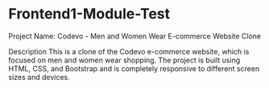 # Frontend1-Module-Test
Project Name: Codevo - Men and Women Wear E-commerce Website Clone

Description
This is a clone of the Codevo e-commerce website, which is focused on men and women wear shopping. The project is built using HTML, CSS, and Bootstrap and is completely responsive to different screen sizes and devices.
